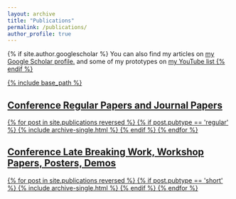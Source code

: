 ```yaml
---
layout: archive
title: "Publications"
permalink: /publications/
author_profile: true
---
```


{% if site.author.googlescholar %}
  You can also find my articles on <u><a href="{{site.author.googlescholar}}">my Google Scholar profile</a>.</u> and some of my prototypes on <u><a href="https://www.youtube.com/playlist?list=PLm6IJ3-Dbio43nUu2ORZ7Uazvoo7yLYHX">my YouTube list</a>
{% endif %}

{% include base_path %}

<h2>Conference Regular Papers and Journal Papers</h2>
{% for post in site.publications reversed %}
  {% if post.pubtype == 'regular' %}
      {% include archive-single.html %}
  {% endif %}
{% endfor %}



<h2>Conference Late Breaking Work, Workshop Papers, Posters, Demos</h2>
{% for post in site.publications reversed %}
  {% if post.pubtype == 'short' %}
      {% include archive-single.html %}
  {% endif %}
{% endfor %}
